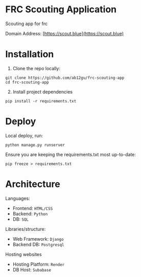 # FRC Scouting Application

Scouting app for frc

Domain Address: [https://scout.blue](https://scout.blue)

# Installation

1. Clone the repo locally:

```
git clone https://github.com/ab12gu/frc-scouting-app
cd frc-scouting-app
```

2. Install project dependencies
```
pip install -r requirements.txt
```

# Deploy

Local deploy, run:
```
python manage.py runserver
```

Ensure you are keeping the requirements.txt most up-to-date:
```
pip freeze > requirements.txt
```

# Architecture

Languages:
- Frontend: `HTML/CSS`
- Backend: `Python`
- DB: `SQL`

Libraries/structure: 
- Web Framework: `Django`
- Backend DB: `Postgresql`

Hosting websites
- Hosting Platform: `Render`
- DB Host: `Subabase`